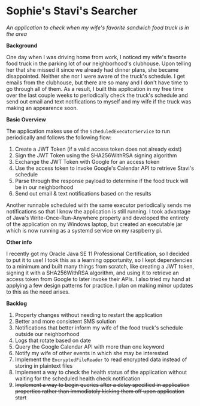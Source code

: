 # Sophie's Stavi's Searcher
_An application to check when my wife's favorite sandwich food truck is in the area_

__Background__

One day when I was driving home from work, I noticed my wife's favorite food truck in the parking lot of our neighborhood's clubhouse. Upon telling her that she missed it since we already had dinner plans, she became disappointed. Neither she nor I were aware of the truck's schedule. I get emails from the clubhouse, but there are so many and I don't have time to go through all of them. As a result, I built this application in my free time over the last couple weeks to periodically check the truck's schedule and send out email and text notifications to myself and my wife if the truck was making an appearence soon.

__Basic Overview__

The application makes use of the `ScheduledExecutorService` to run periodically and follows the following flow:
1. Create a JWT Token (if a valid access token does not already exist)
2. Sign the JWT Token using the SHA256WithRSA signing algorithm
3. Exchange the JWT Token with Google for an access token
4. Use the access token to invoke Google's Calendar API to retrieve Stavi's schedule
5. Parse through the response payload to determine if the food truck will be in our neighborhood
6. Send out email & text notifications based on the results

Another runnable scheduled with the same executor periodically sends me notifications so that I know the application is still running. I took advantage of Java's Write-Once-Run-Anywhere property and developed the entirety of the application on my Windows laptop, but created an executable jar which is now running as a systemd service on my raspberry pi. 

__Other info__

I recently got my Oracle Java SE 11 Professional Certification, so I decided to put it to use! I took this as a learning opportunity, so I kept dependencies to a minimum and built many things from scratch, like creating a JWT token, signing it with a SHA256WithRSA algorithm, and using it to retrieve an access token from Google to later invoke their APIs. I also tried my hand at applying a few design patterns for practice. I plan on making minor updates to this as the need arises. 

__Backlog__
1. Property changes without needing to restart the application
2. Better and more consistent SMS solution
3. Notifications that better inform my wife of the food truck's schedule outside our neighborhood
4. Logs that rotate based on date
5. Query the Google Calendar API with more than one keyword
6. Notify my wife of other events in which she may be interested
7. Implement the `EncryptedFileReader` to read encrypted data instead of storing in plaintext files
8. Implement a way to check the health status of the application without waiting for the scheduled health check notification
9. ~~Implement a way to begin queries after a delay specified in application properties rather than immediately kicking them off upon application start~~
